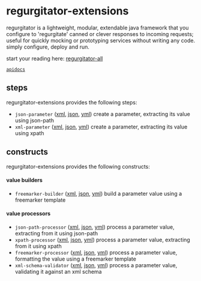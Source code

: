 # regurgitator-extensions

regurgitator is a lightweight, modular, extendable java framework that you configure to 'regurgitate' canned or clever responses to incoming requests; useful for quickly mocking or prototyping services without writing any code. simply configure, deploy and run.

start your reading here: [regurgitator-all](https://talmeym.github.io/regurgitator-all#regurgitator)

[``apidocs``](https://regurgitator.emarte.uk/apidocs/regurgitator-extensions/0.1.3/)

## steps

regurgitator-extensions provides the following steps:
- ``json-parameter`` ([xml](https://talmeym.github.io/regurgitator-extensions-xml#json-parameter), [json](https://talmeym.github.io/regurgitator-extensions-json#json-parameter), [yml](https://talmeym.github.io/regurgitator-extensions-yml#json-parameter)) create a parameter, extracting its value using json-path
- ``xml-parameter`` ([xml](https://talmeym.github.io/regurgitator-extensions-xml#xml-parameter), [json](https://talmeym.github.io/regurgitator-extensions-json#xml-parameter), [yml](https://talmeym.github.io/regurgitator-extensions-yml#xml-parameter)) create a parameter, extracting its value using xpath

## constructs

regurgitator-extensions provides the following constructs:
#### value builders
- ``freemarker-builder`` ([xml](https://talmeym.github.io/regurgitator-extensions-xml#freemarker-builder), [json](https://talmeym.github.io/regurgitator-extensions-json#freemarker-builder), [yml](https://talmeym.github.io/regurgitator-extensions-yml#freemarker-builder)) build a parameter value using a freemarker template

#### value processors
- ``json-path-processor`` ([xml](https://talmeym.github.io/regurgitator-extensions-xml#json-path-processor), [json](https://talmeym.github.io/regurgitator-extensions-json#json-path-processor), [yml](https://talmeym.github.io/regurgitator-extensions-yml#json-path-processor)) process a parameter value, extracting from it using json-path
- ``xpath-processor`` ([xml](https://talmeym.github.io/regurgitator-extensions-xml#xpath-processor), [json](https://talmeym.github.io/regurgitator-extensions-json#xpath-processor), [yml](https://talmeym.github.io/regurgitator-extensions-yml#xpath-processor)) process a parameter value, extracting from it using xpath
- ``freemarker-processor`` ([xml](https://talmeym.github.io/regurgitator-extensions-xml#freemarker-processor), [json](https://talmeym.github.io/regurgitator-extensions-json#freemarker-processor), [yml](https://talmeym.github.io/regurgitator-extensions-yml#freemarker-processor)) process a parameter value, formatting the value using a freemarker template
- ``xml-schema-validator`` ([xml](https://talmeym.github.io/regurgitator-extensions-xml#xml-schema-validator), [json](https://talmeym.github.io/regurgitator-extensions-json#xml-schema-validator), [yml](https://talmeym.github.io/regurgitator-extensions-yml#xml-schema-validator)) process a parameter value, validating it against an xml schema


